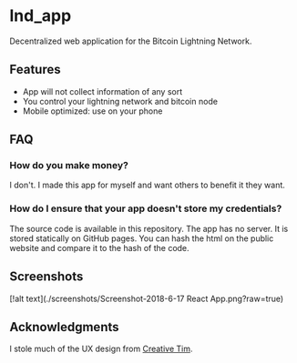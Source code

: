 # lnd_app

Decentralized web application for the Bitcoin Lightning Network.  

## Features
* App will not collect information of any sort
* You control your lightning network and bitcoin node
* Mobile optimized: use on your phone

## FAQ

### How do you make money?

I don't.  I made this app for myself and want others to benefit it they want.

### How do I ensure that your app doesn't store my credentials?

The source code is available in this repository.  The app has no server.  It is stored statically on GitHub pages.  You can hash the html on the public website and compare it to the hash of the code. 


## Screenshots

[!alt text](./screenshots/Screenshot-2018-6-17 React App.png?raw=true)

## Acknowledgments

I stole much of the UX design from [Creative Tim](https://github.com/creativetimofficial/material-dashboard-react).